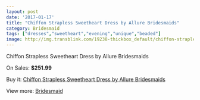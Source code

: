 ```yaml
---
layout: post
date: '2017-01-17'
title: "Chiffon Strapless Sweetheart Dress by Allure Bridesmaids"
category: Bridesmaid
tags: ["dresses","sweetheart","evening","unique","beaded"]
image: http://img.transblink.com/19238-thickbox_default/chiffon-strapless-sweetheart-dress-by-allure-bridesmaids.jpg
---
```

Chiffon Strapless Sweetheart Dress by Allure Bridesmaids

On Sales: **$251.99**
<a href="https://www.transblink.com/en/bridesmaid/6018-chiffon-strapless-sweetheart-dress-by-allure-bridesmaids.html"><amp-img layout="responsive" width="600" height="600" src="//img.transblink.com/19238-thickbox_default/chiffon-strapless-sweetheart-dress-by-allure-bridesmaids.jpg" alt="Chiffon Strapless Sweetheart Dress by Allure Bridesmaids 0" /></a>
<a href="https://www.transblink.com/en/bridesmaid/6018-chiffon-strapless-sweetheart-dress-by-allure-bridesmaids.html"><amp-img layout="responsive" width="600" height="600" src="//img.transblink.com/19239-thickbox_default/chiffon-strapless-sweetheart-dress-by-allure-bridesmaids.jpg" alt="Chiffon Strapless Sweetheart Dress by Allure Bridesmaids 1" /></a>

Buy it: [Chiffon Strapless Sweetheart Dress by Allure Bridesmaids](https://www.transblink.com/en/bridesmaid/6018-chiffon-strapless-sweetheart-dress-by-allure-bridesmaids.html "Chiffon Strapless Sweetheart Dress by Allure Bridesmaids")

View more: [Bridesmaid](https://www.transblink.com/en/4-bridesmaid "Bridesmaid")